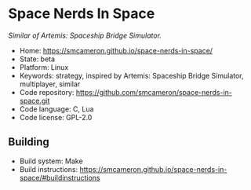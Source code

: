 # Space Nerds In Space

_Similar of Artemis: Spaceship Bridge Simulator._

- Home: https://smcameron.github.io/space-nerds-in-space/
- State: beta
- Platform: Linux
- Keywords: strategy, inspired by Artemis: Spaceship Bridge Simulator, multiplayer, similar
- Code repository: https://github.com/smcameron/space-nerds-in-space.git
- Code language: C, Lua
- Code license: GPL-2.0

## Building

- Build system: Make
- Build instructions: https://smcameron.github.io/space-nerds-in-space/#buildinstructions
